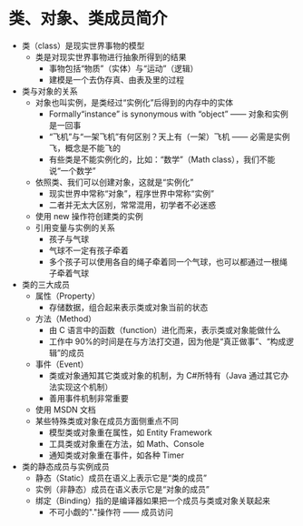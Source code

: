 # 类、对象、类成员简介

- 类（class）是现实世界事物的模型
  - 类是对现实世界事物进行抽象所得到的结果
    - 事物包括“物质”（实体）与“运动”（逻辑）
    - 建模是一个去伪存真、由表及里的过程
- 类与对象的关系
  - 对象也叫实例，是类经过“实例化”后得到的内存中的实体
    - Formally“instance” is synonymous with “object” —— 对象和实例是一回事
    - “飞机”与“一架飞机”有何区别？天上有（一架）飞机 —— 必需是实例飞，概念是不能飞的
    - 有些类是不能实例化的，比如：“数学”（Math class），我们不能说“一个数学”
  - 依照类、我们可以创建对象，这就是“实例化”
    - 现实世界中常称“对象”，程序世界中常称“实例”
    - 二者并无太大区别，常常混用，初学者不必迷惑
  - 使用 new 操作符创建类的实例
  - 引用变量与实例的关系
    - 孩子与气球
    - 气球不一定有孩子牵着
    - 多个孩子可以使用各自的绳子牵着同一个气球，也可以都通过一根绳子牵着气球
- 类的三大成员
  - 属性（Property）
    - 存储数据，组合起来表示类或对象当前的状态
  - 方法（Method）
    - 由 C 语言中的函数（function）进化而来，表示类或对象能做什么
    - 工作中 90%的时间是在与方法打交道，因为他是“真正做事”、“构成逻辑”的成员
  - 事件（Event）
    - 类或对象通知其它类或对象的机制，为 C#所特有（Java 通过其它办法实现这个机制）
    - 善用事件机制非常重要
  - 使用 MSDN 文档
  - 某些特殊类或对象在成员方面侧重点不同
    - 模型类或对象重在属性，如 Entity Framework
    - 工具类或对象重在方法，如 Math、Console
    - 通知类或对象重在事件，如各种 Timer
- 类的静态成员与实例成员
  - 静态（Static）成员在语义上表示它是“类的成员”
  - 实例（非静态）成员在语义表示它是“对象的成员”
  - 绑定（Binding）指的是编译器如果把一个成员与类或对象关联起来
    - 不可小觑的"."操作符 —— 成员访问

